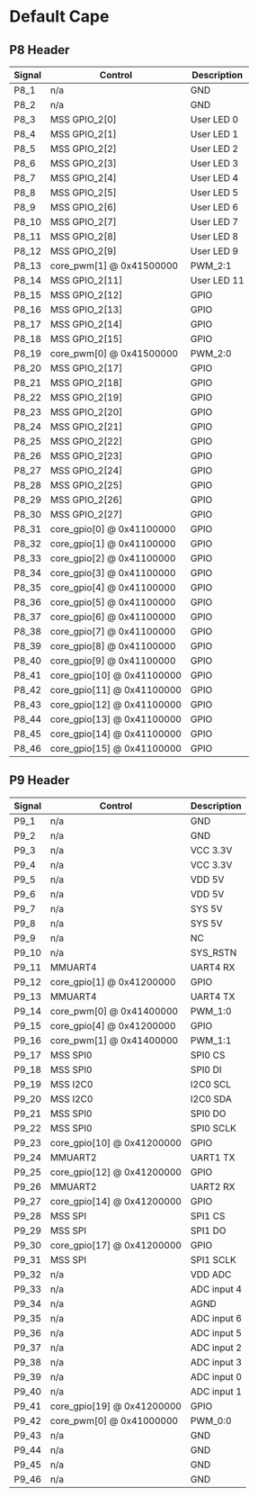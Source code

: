 #  Default Cape

## P8 Header

| Signal | Control                    | Description |
|--------|----------------------------|-------------|
| P8_1   | n/a                        | GND         |
| P8_2   | n/a                        | GND         |
| P8_3   | MSS GPIO_2[0]              | User LED 0  |
| P8_4   | MSS GPIO_2[1]              | User LED 1  |
| P8_5   | MSS GPIO_2[2]              | User LED 2  |
| P8_6   | MSS GPIO_2[3]              | User LED 3  |
| P8_7   | MSS GPIO_2[4]              | User LED 4  |
| P8_8   | MSS GPIO_2[5]              | User LED 5  |
| P8_9   | MSS GPIO_2[6]              | User LED 6  |
| P8_10  | MSS GPIO_2[7]              | User LED 7  |
| P8_11  | MSS GPIO_2[8]              | User LED 8  |
| P8_12  | MSS GPIO_2[9]              | User LED 9  |
| P8_13  | core_pwm[1] @ 0x41500000   | PWM_2:1     |
| P8_14  | MSS GPIO_2[11]             | User LED 11 |
| P8_15  | MSS GPIO_2[12]             | GPIO        |
| P8_16  | MSS GPIO_2[13]             | GPIO        |
| P8_17  | MSS GPIO_2[14]             | GPIO        |
| P8_18  | MSS GPIO_2[15]             | GPIO        |
| P8_19  | core_pwm[0] @ 0x41500000   | PWM_2:0     |
| P8_20  | MSS GPIO_2[17]             | GPIO        |
| P8_21  | MSS GPIO_2[18]             | GPIO        |
| P8_22  | MSS GPIO_2[19]             | GPIO        |
| P8_23  | MSS GPIO_2[20]             | GPIO        |
| P8_24  | MSS GPIO_2[21]             | GPIO        |
| P8_25  | MSS GPIO_2[22]             | GPIO        |
| P8_26  | MSS GPIO_2[23]             | GPIO        |
| P8_27  | MSS GPIO_2[24]             | GPIO        |
| P8_28  | MSS GPIO_2[25]             | GPIO        |
| P8_29  | MSS GPIO_2[26]             | GPIO        |
| P8_30  | MSS GPIO_2[27]             | GPIO        |
| P8_31  | core_gpio[0] @ 0x41100000  | GPIO        |
| P8_32  | core_gpio[1] @ 0x41100000  | GPIO        |
| P8_33  | core_gpio[2] @ 0x41100000  | GPIO        |
| P8_34  | core_gpio[3] @ 0x41100000  | GPIO        |
| P8_35  | core_gpio[4] @ 0x41100000  | GPIO        |
| P8_36  | core_gpio[5] @ 0x41100000  | GPIO        |
| P8_37  | core_gpio[6] @ 0x41100000  | GPIO        |
| P8_38  | core_gpio[7] @ 0x41100000  | GPIO        |
| P8_39  | core_gpio[8] @ 0x41100000  | GPIO        |
| P8_40  | core_gpio[9] @ 0x41100000  | GPIO        |
| P8_41  | core_gpio[10] @ 0x41100000 | GPIO        |
| P8_42  | core_gpio[11] @ 0x41100000 | GPIO        |
| P8_43  | core_gpio[12] @ 0x41100000 | GPIO        |
| P8_44  | core_gpio[13] @ 0x41100000 | GPIO        |
| P8_45  | core_gpio[14] @ 0x41100000 | GPIO        |
| P8_46  | core_gpio[15] @ 0x41100000 | GPIO        |

## P9 Header

| Signal | Control                    | Description |
|--------|----------------------------|-------------|
| P9_1   | n/a                        | GND         |
| P9_2   | n/a                        | GND         |
| P9_3   | n/a                        | VCC 3.3V    |
| P9_4   | n/a                        | VCC 3.3V    |
| P9_5   | n/a                        | VDD 5V      |
| P9_6   | n/a                        | VDD 5V      |
| P9_7   | n/a                        | SYS 5V      |
| P9_8   | n/a                        | SYS 5V      |
| P9_9   | n/a                        | NC          |
| P9_10  | n/a                        | SYS_RSTN    |
| P9_11  | MMUART4                    | UART4 RX    |
| P9_12  | core_gpio[1] @ 0x41200000  | GPIO        |
| P9_13  | MMUART4                    | UART4 TX    |
| P9_14  | core_pwm[0] @ 0x41400000   | PWM_1:0     |
| P9_15  | core_gpio[4] @ 0x41200000  | GPIO        |
| P9_16  | core_pwm[1] @ 0x41400000   | PWM_1:1     |
| P9_17  | MSS SPI0                   | SPI0 CS     |
| P9_18  | MSS SPI0                   | SPI0 DI     |
| P9_19  | MSS I2C0                   | I2C0 SCL    |
| P9_20  | MSS I2C0                   | I2C0 SDA    |
| P9_21  | MSS SPI0                   | SPI0 DO     |
| P9_22  | MSS SPI0                   | SPI0 SCLK   |
| P9_23  | core_gpio[10] @ 0x41200000 | GPIO        |
| P9_24  | MMUART2                    | UART1 TX    |
| P9_25  | core_gpio[12] @ 0x41200000 | GPIO        |
| P9_26  | MMUART2                    | UART2 RX    |
| P9_27  | core_gpio[14] @ 0x41200000 | GPIO        |
| P9_28  | MSS SPI                    | SPI1 CS     |
| P9_29  | MSS SPI                    | SPI1 DO     |
| P9_30  | core_gpio[17] @ 0x41200000 | GPIO        |
| P9_31  | MSS SPI                    | SPI1 SCLK   |
| P9_32  | n/a                        | VDD ADC     |
| P9_33  | n/a                        | ADC input 4 |
| P9_34  | n/a                        | AGND        |
| P9_35  | n/a                        | ADC input 6 |
| P9_36  | n/a                        | ADC input 5 |
| P9_37  | n/a                        | ADC input 2 |
| P9_38  | n/a                        | ADC input 3 |
| P9_39  | n/a                        | ADC input 0 |
| P9_40  | n/a                        | ADC input 1 |
| P9_41  | core_gpio[19] @ 0x41200000 | GPIO        |
| P9_42  | core_pwm[0] @ 0x41000000   | PWM_0:0     |
| P9_43  | n/a                        | GND         |
| P9_44  | n/a                        | GND         |
| P9_45  | n/a                        | GND         |
| P9_46  | n/a                        | GND         |
